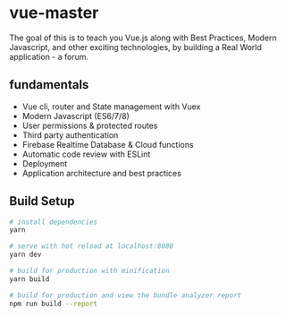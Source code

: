 # vue-master

The goal of this is to teach you Vue.js along with Best Practices, Modern Javascript, and other exciting technologies, by building a Real World application - a forum.

## fundamentals

- Vue cli, router and State management with Vuex
- Modern Javascript (ES6/7/8)
- User permissions & protected routes
- Third party authentication
- Firebase Realtime Database & Cloud functions
- Automatic code review with ESLint
- Deployment
- Application architecture and best practices

## Build Setup

``` bash
# install dependencies
yarn

# serve with hot reload at localhost:8080
yarn dev

# build for production with minification
yarn build

# build for production and view the bundle analyzer report
npm run build --report
```
